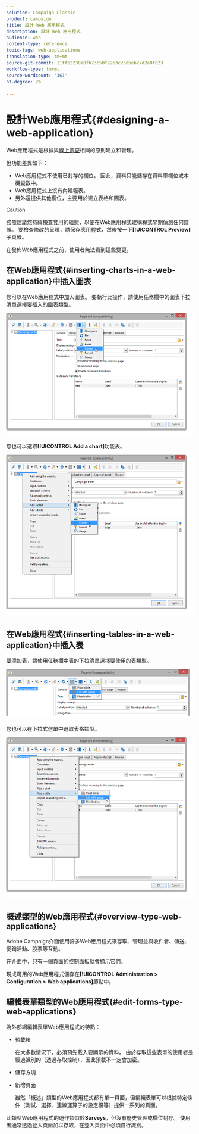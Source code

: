 ```yaml
---
solution: Campaign Classic
product: campaign
title: 設計 Web 應用程式
description: 設計 Web 應用程式
audience: web
content-type: reference
topic-tags: web-applications
translation-type: tm+mt
source-git-commit: 11ff62238a8fb73658f2263c25dbeb27d2e0fb23
workflow-type: tm+mt
source-wordcount: '361'
ht-degree: 2%

---
```



# 設計Web應用程式{#designing-a-web-application}

Web應用程式是根據與[線上調查](../../web/using/about-surveys.md)相同的原則建立和管理。

但功能差異如下：

* Web應用程式不使用已封存的欄位。 因此，資料只能儲存在資料庫欄位或本機變數中。
* Web應用程式上沒有內建報表。
* 另外還提供其他欄位，主要用於建立表格和圖表。

>[!CAUTION]
>
>強烈建議您持續檢查套用的組態，以便在Web應用程式建構程式早期偵測任何錯誤。 要檢查修改的呈現，請保存應用程式，然後按一下&#x200B;**[!UICONTROL Preview]**&#x200B;子頁籤。
>
>在發佈Web應用程式之前，使用者無法看到這些變更。

## 在Web應用程式{#inserting-charts-in-a-web-application}中插入圖表

您可以在Web應用程式中加入圖表。 要執行此操作，請使用任務欄中的圖表下拉清單選擇要插入的圖表類型。

![](assets/s_ncs_admin_webapps_bar_graph.png)

您也可以選取&#x200B;**[!UICONTROL Add a chart]**&#x200B;功能表。

![](assets/s_ncs_admin_webapps_graph.png)

## 在Web應用程式{#inserting-tables-in-a-web-application}中插入表

要添加表，請使用任務欄中表的下拉清單選擇要使用的表類型。

![](assets/s_ncs_admin_webapps_bar_table.png)

您也可以在下拉式選單中選取表格類型。

![](assets/s_ncs_admin_webapps_table.png)

## 概述類型的Web應用程式{#overview-type-web-applications}

Adobe Campaign介面使用許多Web應用程式來存取、管理並與收件者、傳送、促銷活動、股票等互動。

在介面中，只有一個頁面的控制面板就會顯示它們。

現成可用的Web應用程式儲存在&#x200B;**[!UICONTROL Administration > Configuration > Web applications]**&#x200B;節點中。

## 編輯表單類型的Web應用程式{#edit-forms-type-web-applications}

為外部網編輯表單Web應用程式的特點：

* 預載箱

   在大多數情況下，必須預先載入要顯示的資料。 由於存取這些表單的使用者是經過識別的（透過存取控制），因此預載不一定會加密。

* 儲存方塊
* 新增頁面

   雖然「概述」類型的Web應用程式都有單一頁面，但編輯表單可以根據特定條件（測試、選擇、連線運算子的設定檔等）提供一系列的頁面。

此類型Web應用程式的運作類似於&#x200B;**Surveys**，但沒有歷史管理或欄位封存。 使用者通常透過登入頁面加以存取，在登入頁面中必須自行識別。
